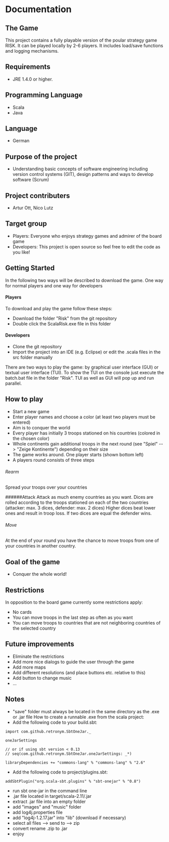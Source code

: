 Documentation
=========================
## The Game
This project contains a fully playable version of the poular strategy game RISK. It can be played locally by 2-6 players. 
It includes load/save functions and logging mechanisms.

## Requirements
* JRE 1.4.0 or higher.

## Programming Language
* Scala
* Java

## Language
* German

## Purpose of the project
* Understanding basic concepts of software engineering including version control systems (GIT), design patterns and ways to develop software (Scrum)

## Project contributers
* Artur Ott, Nico Lutz


## Target group
* Players: Everyone who enjoys strategy games and admirer of the board game
* Developers: This project is open source so feel free to edit the code as you like!

## Getting Started
In the following two ways will be described to download the game. One way for normal players and one way for developers

#### Players
To download and play the game follow these steps:
* Download the folder "Risk" from the git repository
* Double click the ScalaRisk.exe file in this folder

#### Developers
* Clone the git repository
* Import the project into an IDE (e.g. Eclipse) or edit the .scala files in the src folder manually

There are two ways to play the game: by graphical user interface (GUI) or textual user interface (TUI).
To show the TUI on the console just execute the batch.bat file in the folder "Risk". TUI as well as GUI will pop up and run parallel.

## How to play
* Start a new game
* Enter player names and choose a color (at least two players  must be entered)
* Aim is to conquer the world
* Every player has initially 3 troops stationed on his countries (colored in the chosen color)
* Whole continents gain additional troops in the next round (see "Spiel" --> "Zeige Kontinente") depending on their size
* The game works around. One player starts (shown bottom left)
* A players round consists of three steps

###### Rearm
Spread your troops over your countries

######Attack
Attack as much enemy countries as you want.
Dices are rolled according to the troops stationed on each of the two countries (attacker: max. 3 dices, defender: max. 2 dices)
Higher dices beat lower ones and result in troop loss. If two dices are equal the defender wins.

###### Move
 At the end of your round you have the chance to move troops from one of your countries in another country.


## Goal of the game
* Conquer the whole world!

## Restrictions
In opposition to the board game currently some restrictions apply:
* No cards
* You can move troops in the last step as often as you want
* You can move troops to countries that are not neighboring countries of the selected country

## Future improvements
* Eliminate the restrictions
* Add more nice dialogs to guide the user through the game
* Add more maps
* Add different resolutions (and place buttons etc. relative to this)
* Add button to change music
* ...

## Notes
* "save" folder must always be located in the same directory as the .exe or .jar file
How to create a runnable .exe from the scala project:
* Add the following code to your build.sbt:
```
import com.github.retronym.SbtOneJar._

oneJarSettings

// or if using sbt version < 0.13
// seq(com.github.retronym.SbtOneJar.oneJarSettings: _*)

libraryDependencies += "commons-lang" % "commons-lang" % "2.6"
```
* Add the following code to project/plugins.sbt:
```
addSbtPlugin("org.scala-sbt.plugins" % "sbt-onejar" % "0.8")
```
* run sbt one-jar in the command line 
* .jar file located in target/scala-2.11/<name>.jar
* extract .jar file into an empty folder
* add "images" and "music" folder
* add log4j.properties file
* add "log4j-1.2.17.jar" into "lib" (download if necessary)
* select all files --> send to --> zip
* convert rename .zip to .jar
* enjoy

